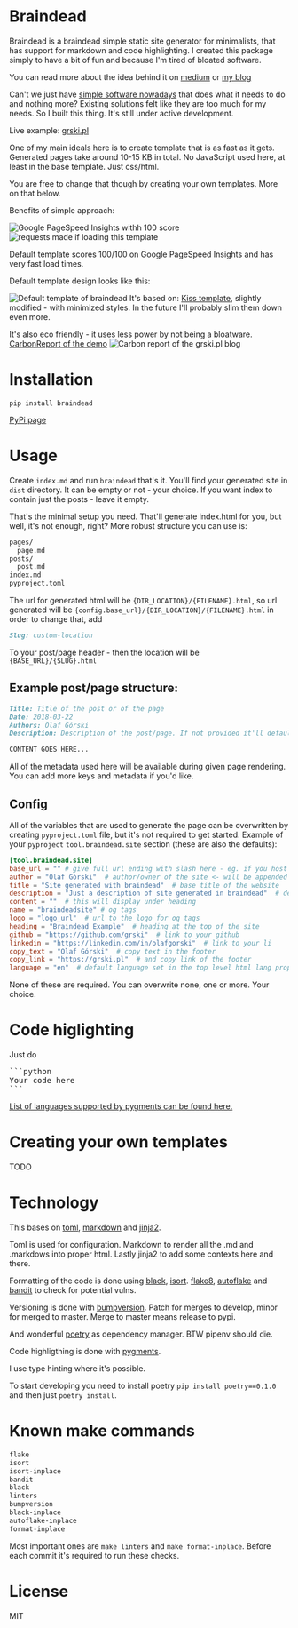 # Braindead
Braindead is a braindead simple static site generator for minimalists, that has support for markdown and code highlighting.
I created this package simply to have a bit of fun and because I'm tired of bloated software.

You can read more about the idea behind it on [medium](https://medium.com/thirty3hq/how-i-created-my-blogging-system-in-less-than-100-lines-of-code-to-save-the-environment-dd848cc29c02) or [my blog](https://grski.pl/posts/python/creating-braindead.html)

Can't we just have [simple software nowadays](https://tonsky.me/blog/disenchantment/) that does what it needs to do and nothing more?
Existing solutions felt like they are too much for my needs. So I built this thing. It's still under active development.

Live example: [grski.pl](https://grski.pl/)

One of my main ideals here is to create template that is as fast as it gets. Generated pages take around 10-15 KB in total.
No JavaScript used here, at least in the base template. Just css/html.

You are free to change that though by creating your own templates. More on that below.

Benefits of simple approach:

![Google PageSpeed Insights withh 100 score](https://imgur.com/7IwldRE.png)
![requests made if loading this template](https://imgur.com/GmYcP08.png)
 
Default template scores 100/100 on Google PageSpeed Insights and has very fast load times.

Default template design looks like this:

![Default template of braindead](https://imgur.com/oPdgdvW.png)
It's based on: [Kiss template](https://github.com/ribice), slightly modified - with minimized styles. In the future I'll probably slim them down even more.

It's also eco friendly - it uses less power by not being a bloatware. [CarbonReport of the demo](https://www.websitecarbon.com/website/grski-pl/)
![Carbon report of the grski.pl blog](https://imgur.com/cfQJqQgl.png)
# Installation
```
pip install braindead
```
[PyPi page](https://pypi.org/project/braindead/)

# Usage
Create `index.md` and run `braindead` that's it. You'll find your generated site in `dist` directory.
It can be empty or not - your choice. If you want index  to contain just the posts - leave it empty.

That's the minimal setup you need. That'll generate index.html for you, but well, it's not enough, right?
More robust structure you can use is:
```bash
pages/
  page.md
posts/
  post.md
index.md
pyproject.toml
```

The url for generated html will be `{DIR_LOCATION}/{FILENAME}.html`,
 so url generated will be `{config.base_url}/{DIR_LOCATION}/{FILENAME}.html` in order to change that, add
```markdown
Slug: custom-location
```
To your post/page header - then the location will be `{BASE_URL}/{SLUG}.html`

## Example post/page structure:

```markdown
Title: Title of the post or of the page 
Date: 2018-03-22
Authors: Olaf Górski
Description: Description of the post/page. If not provided it'll default to first 140 chars of the content. 

CONTENT GOES HERE...
```

All of the metadata used here will be available during given page rendering. You can add more keys and metadata if you'd like. 

## Config

All of the variables that are used to generate the page can be overwritten by creating `pyproject.toml` file, but it's not required to get started.
Example of your `pyproject` `tool.braindead.site` section (these are also the defaults):

```toml
[tool.braindead.site]
base_url = "" # give full url ending with slash here - eg. if you host your blog on https://grski.pl/ enter it there.
author = "Olaf Górski"  # author/owner of the site <- will be appended to the title
title = "Site generated with braindead"  # base title of the website
description = "Just a description of site generated in braindead"  # description used in the meta tags
content = ""  # this will display under heading
name = "braindeadsite" # og tags
logo = "logo_url"  # url to the logo for og tags
heading = "Braindead Example"  # heading at the top of the site
github = "https://github.com/grski"  # link to your github
linkedin = "https://linkedin.com/in/olafgorski"  # link to your li
copy_text = "Olaf Górski"  # copy text in the footer
copy_link = "https://grski.pl"  # and copy link of the footer
language = "en"  # default language set in the top level html lang property
```

None of these are required. You can overwrite none, one or more. Your choice.

# Code higlighting
Just do
<pre>
```python
Your code here
```</pre>

[List of languages supported by pygments can be found here.](https://pygments.org/languages/)

# Creating your own templates
TODO

# Technology
This bases on 
[toml](https://github.com/uiri/toml), 
[markdown](https://github.com/Python-Markdown/markdown) and [jinja2](https://github.com/pallets/jinja).

Toml is used for configuration.
Markdown to render all the .md and .markdows into proper html.
Lastly jinja2 to add some contexts here and there.

Formatting of the code is done using [black](https://github.com/psf/black), [isort](https://github.com/timothycrosley/isort).
[flake8](https://gitlab.com/pycqa/flake8), [autoflake](https://github.com/myint/autoflake) and [bandit](https://github.com/PyCQA/bandit/) to check for potential vulns. 

Versioning is done with [bumpversion](https://github.com/peritus/bumpversion).
Patch for merges to develop, minor for merged to master. Merge to master means release to pypi.

And wonderful [poetry](https://github.com/python-poetry/poetry) as dependency manager. BTW pipenv should die.

Code highligthing is done with [pygments](https://github.com/pygments/pygments).

I use type hinting where it's possible.

To start developing you need to install poetry
`pip install poetry==0.1.0` and then just `poetry install`. 

# Known make commands
```bash
flake
isort
isort-inplace
bandit
black
linters
bumpversion
black-inplace
autoflake-inplace
format-inplace
```
Most important ones are `make linters` and `make format-inplace`. Before each commit it's required to run these checks.

# License
MIT


